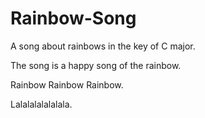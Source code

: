 # Rainbow-Song

A song about rainbows in the key of C major.

The song is a happy song of the rainbow.

Rainbow Rainbow Rainbow.

Lalalalalalalala.